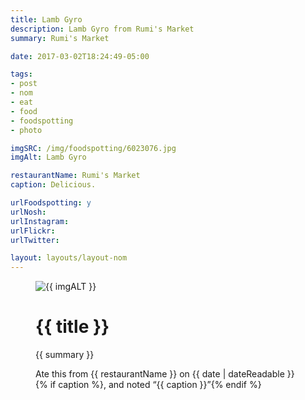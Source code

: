 ```yaml
---
title: Lamb Gyro
description: Lamb Gyro from Rumi's Market
summary: Rumi's Market

date: 2017-03-02T18:24:49-05:00

tags:
- post
- nom
- eat
- food
- foodspotting
- photo

imgSRC: /img/foodspotting/6023076.jpg
imgAlt: Lamb Gyro

restaurantName: Rumi's Market
caption: Delicious.

urlFoodspotting: y
urlNosh:
urlInstagram:
urlFlickr:
urlTwitter:

layout: layouts/layout-nom
---
```

<figure class="nom">
	<img class="u-photo img-border" src="{{ imgSRC }}" alt="{{ imgALT }}">
	<figcaption>
		<h1 class="title p-name">{{ title }}</h1>
		<p class="summary">{{ summary }}</p>
		<p>Ate this from {{ restaurantName }} on <time class="dt-published" datetime="{{ date | dateIso }}">{{ date | dateReadable }}</time>{% if caption %}, and noted <q class="caption">{{ caption }}</q>{% endif %}
	</figcaption>
</figure>